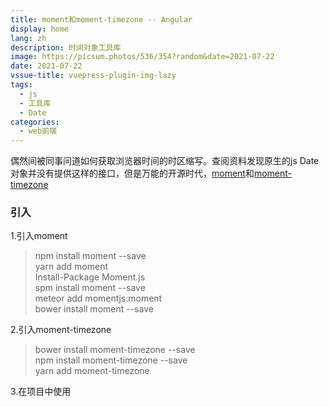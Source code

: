 ```yaml
---
title: moment和moment-timezone -- Angular
display: home
lang: zh
description: 时间对象工具库
image: https://picsum.photos/536/354?random&date=2021-07-22
date: 2021-07-22
vssue-title: vuepress-plugin-img-lazy
tags:
  - js 
  - 工具库
  - Date
categories:
  - web前端
---
```


偶然间被同事问道如何获取浏览器时间的时区缩写。查阅资料发现原生的js Date对象并没有提供这样的接口，但是万能的开源时代，[moment](https://momentjs.com/)和[moment-timezone](https://momentjs.com/timezone/)

<!-- more -->

### 引入
1.引入moment
> npm install moment --save     
> yarn add moment               
> Install-Package Moment.js     
> spm install moment --save     
> meteor add momentjs:moment   
> bower install moment --save   

2.引入moment-timezone
> bower install moment-timezone --save  
> npm install moment-timezone --save      
> yarn add moment-timezone             

3.在项目中使用